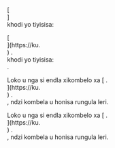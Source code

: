 [<br host>]<br action>khodi yo tiyisisa:<br code>

[<br host>](https://ku.<br host>) .<br action>khodi yo tiyisisa:<br code>.

Loko u nga si endla xikombelo xa [ .<br host>](https://ku.<br host>) .<br action>, ndzi kombela u honisa rungula leri.

Loko u nga si endla xikombelo xa [ .<br host>](https://ku.<br host>) .<br action>, ndzi kombela u honisa rungula leri.
